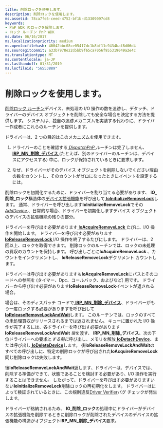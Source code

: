 ```yaml
---
title: 削除ロックを使用します。
description: 削除ロックを使用します。
ms.assetid: 78ca7fe5-ceed-4752-bf1b-d13309097cd8
keywords:
- PnP WDK のロックを解除します。
- ロック ルーチン PnP WDK
ms.date: 06/16/2017
ms.localizationpriority: medium
ms.openlocfilehash: 40042bbc08ce05417dc1b8bf11c9434baf8d06d4
ms.sourcegitcommit: a33b7978e22d5bb9f65ca7056f955319049a2e4c
ms.translationtype: MT
ms.contentlocale: ja-JP
ms.lasthandoff: 01/31/2019
ms.locfileid: "56553889"
---
```

# <a name="using-remove-locks"></a>削除ロックを使用します。





[削除ロック ルーチン](https://msdn.microsoft.com/library/windows/hardware/ff561042)デバイス、未処理の I/O 操作の数を追跡し、デタッチ、ドライバーのデバイス オブジェクトを削除しても安全な場合を決定する方法を提供します。 システムは、独自の追跡メカニズムを実装する代わりに、ドライバー作成者にこれらのルーチンを提供します。

ドライバーは、2 つの目的はこのメカニズムを使用できます。

1.  ドライバーのことを確認する[ *DispatchPnP* ](https://docs.microsoft.com/windows-hardware/drivers/ddi/content/wdm/nc-wdm-driver_dispatch)ルーチンは完了しません、 [ **IRP\_MN\_削除\_デバイス** ](https://msdn.microsoft.com/library/windows/hardware/ff551738) (たとえば、別のドライバーのルーチンは、デバイスにアクセスする) 中に、ロックが保持されているときに要求します。

2.  なぜ、ドライバーがそのデバイス オブジェクトを削除しないでください理由の数をカウントし、そのカウントがゼロになったときにイベントを設定するには。

削除ロックを初期化するために、ドライバーを割り当てる必要があります、 **IO\_削除\_ロック**構造体の[デバイス拡張機能](device-extensions.md)を呼び出して[ **IoInitializeRemoveLock**](https://msdn.microsoft.com/library/windows/hardware/ff549324)します。 通常、ドライバーを呼び出します**IoInitializeRemoveLock**でその[ *AddDevice* ](https://msdn.microsoft.com/library/windows/hardware/ff540521) 、日常的な場合、ドライバーを初期化しますデバイス オブジェクトのデバイスの拡張機能の残りの部分。

ドライバーを呼び出す必要があります[ **IoAcquireRemoveLock** ](https://msdn.microsoft.com/library/windows/hardware/ff548204)たびに、I/O 操作を開始します。 ドライバーを呼び出す必要があります[ **IoReleaseRemoveLock** ](https://msdn.microsoft.com/library/windows/hardware/ff549560) I/O 操作を終了するたびにします。 ドライバーは、2 回以上、ロックを取得できます。 削除ロックのルーチンでは、ロックの未処理の買収のカウントを保持します。 呼び出しごとに**IoAcquireRemoveLock** 、カウントをインクリメントし、 **IoReleaseRemoveLock**デクリメント カウントします。

ドライバーは呼び出す必要がありますも**IoAcquireRemoveLock**にパスとそのコードへの参照を (タイマー、Dpc、コールバック、およびなど) 用です。 ドライバーから呼び出す必要があります**IoReleaseRemoveLock**イベントが返される場合。

場合は、そのディスパッチ コードで[ **IRP\_MN\_削除\_デバイス**](https://msdn.microsoft.com/library/windows/hardware/ff551738)、ドライバーがもう一度ロックする必要がありますを呼び出して[ **IoReleaseRemoveLockAndWait**](https://msdn.microsoft.com/library/windows/hardware/ff549567)します。 このルーチンでは、ロックのすべての未処理買収がリリースされるまでは返されません。 キューに置かれた I/O 操作が完了するには、各ドライバーを呼び出す必要があります**IoReleaseRemoveLockAndWait** *後*を渡す、 **IRP\_MN\_削除\_デバイス**、次の下位ドライバーへの要求と*する前に*呼び出し、メモリを解放[ **IoDetachDevice**](https://msdn.microsoft.com/library/windows/hardware/ff549087)、または呼び出し[ **IoDeleteDevice**](https://msdn.microsoft.com/library/windows/hardware/ff549083)します。 後**IoReleaseRemoveLockAndWait**のすべての呼び出しに、特定の削除ロックが呼び出された**IoAcquireRemoveLock**同じ削除ロックは失敗します。

後**IoReleaseRemoveLockAndWait**返します、ドライバーは、デバイスでは、削除する準備ができて、状態であることを検討する必要があり、I/O 操作を実行することはできません。 したがって、ドライバーを呼び出す必要がありますいない**IoInitializeRemoveLock**削除ロックの再初期化をします。 ドライバーはによって検証されているときに、この規則違反[Driver Verifier](https://msdn.microsoft.com/library/windows/hardware/ff545448)バグ チェックが発生します。

ドライバーが格納されるため、 **IO\_削除\_ロック**の処理中にドライバーがデバイスの拡張機能を削除するときに削除ロックが削除されたデバイスのデバイスの拡張機能の構造がオブジェクト**IRP\_MN\_削除\_デバイス**要求。

 

 




